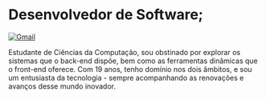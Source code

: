 # Desenvolvedor de Software;

[![Gmail](https://img.shields.io/badge/Email%20me-Click%20here-blue?style=for-the-badge&logo=gmail)](mailto:seuemail@gmail.com)





Estudante de Ciências da Computação, sou obstinado por explorar os sistemas que o back-end dispõe, bem como as ferramentas dinâmicas que o front-end oferece. Com 19 anos, tenho domínio nos dois âmbitos, e sou um entusiasta da tecnologia - sempre acompanhando as renovações e avanços desse mundo inovador.

